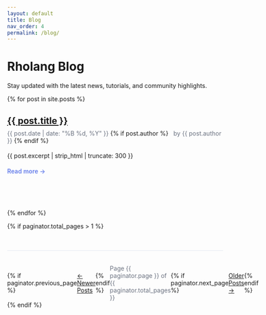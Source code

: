 ```yaml
---
layout: default
title: Blog
nav_order: 4
permalink: /blog/
---
```


# Rholang Blog

Stay updated with the latest news, tutorials, and community highlights.

<div class="blog-posts">
{% for post in site.posts %}
  <article class="blog-post-preview">
    <h2><a href="{{ post.url | relative_url }}">{{ post.title }}</a></h2>
    <time class="post-date">{{ post.date | date: "%B %d, %Y" }}</time>
    {% if post.author %}
      <span class="post-author">by {{ post.author }}</span>
    {% endif %}
    <div class="post-excerpt">
      {{ post.excerpt | strip_html | truncate: 300 }}
    </div>
    <a href="{{ post.url | relative_url }}" class="read-more">Read more →</a>
  </article>
{% endfor %}
</div>

{% if paginator.total_pages > 1 %}
<nav class="pagination">
  {% if paginator.previous_page %}
    <a href="{{ paginator.previous_page_path | relative_url }}" class="prev">← Newer Posts</a>
  {% endif %}
  <span class="page-number">Page {{ paginator.page }} of {{ paginator.total_pages }}</span>
  {% if paginator.next_page %}
    <a href="{{ paginator.next_page_path | relative_url }}" class="next">Older Posts →</a>
  {% endif %}
</nav>
{% endif %}

<style>
.blog-post-preview {
  margin-bottom: 3rem;
  padding-bottom: 2rem;
  border-bottom: 1px solid #e2e8f0;
}

.blog-post-preview:last-child {
  border-bottom: none;
}

.blog-post-preview h2 {
  margin-bottom: 0.5rem;
}

.post-date {
  color: #6b7280;
  font-size: 0.875rem;
}

.post-author {
  color: #6b7280;
  font-size: 0.875rem;
  margin-left: 0.5rem;
}

.post-excerpt {
  margin: 1rem 0;
  line-height: 1.6;
}

.read-more {
  color: #667eea;
  font-weight: 600;
  text-decoration: none;
}

.read-more:hover {
  text-decoration: underline;
}

.pagination {
  display: flex;
  justify-content: space-between;
  align-items: center;
  margin-top: 3rem;
  padding-top: 2rem;
  border-top: 1px solid #e2e8f0;
}

.page-number {
  color: #6b7280;
}
</style>